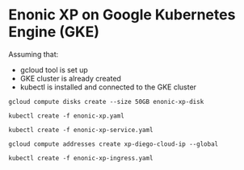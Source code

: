 # Enonic XP on Google Kubernetes Engine (GKE)

Assuming that:
* gcloud tool is set up
* GKE cluster is already created
* kubectl is installed and connected to the GKE cluster

```
gcloud compute disks create --size 50GB enonic-xp-disk
```

```
kubectl create -f enonic-xp.yaml
```

```
kubectl create -f enonic-xp-service.yaml
```

```
gcloud compute addresses create xp-diego-cloud-ip --global
```

```
kubectl create -f enonic-xp-ingress.yaml
```